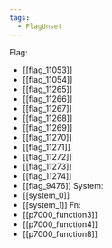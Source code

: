 ```yaml
---
tags:
  - FlagUnset
---
```

Flag:
- [[flag_11053]]
- [[flag_11054]]
- [[flag_11265]]
- [[flag_11266]]
- [[flag_11267]]
- [[flag_11268]]
- [[flag_11269]]
- [[flag_11270]]
- [[flag_11271]]
- [[flag_11272]]
- [[flag_11273]]
- [[flag_11274]]
- [[flag_9476]]
System:
- [[system_0]]
- [[system_1]]
Fn:
- [[p7000_function3]]
- [[p7000_function4]]
- [[p7000_function8]]
